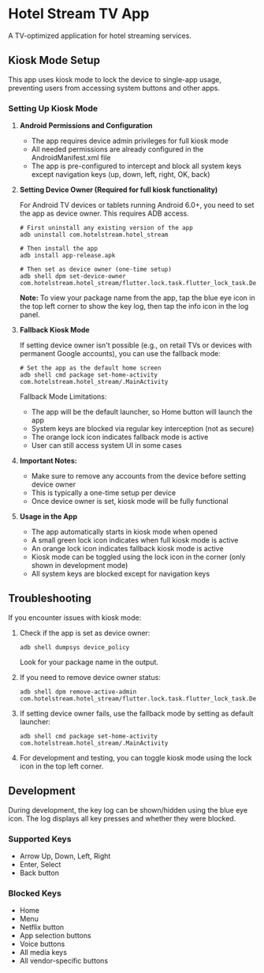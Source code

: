 # Hotel Stream TV App

A TV-optimized application for hotel streaming services.

## Kiosk Mode Setup

This app uses kiosk mode to lock the device to single-app usage, preventing users from accessing system buttons and other apps.

### Setting Up Kiosk Mode

1. **Android Permissions and Configuration**
   - The app requires device admin privileges for full kiosk mode
   - All needed permissions are already configured in the AndroidManifest.xml file
   - The app is pre-configured to intercept and block all system keys except navigation keys (up, down, left, right, OK, back)

2. **Setting Device Owner (Required for full kiosk functionality)**
   
   For Android TV devices or tablets running Android 6.0+, you need to set the app as device owner. This requires ADB access.

   ```
   # First uninstall any existing version of the app
   adb uninstall com.hotelstream.hotel_stream
   
   # Then install the app
   adb install app-release.apk
   
   # Then set as device owner (one-time setup)
   adb shell dpm set-device-owner com.hotelstream.hotel_stream/flutter.lock.task.flutter_lock_task.DeviceAdmin
   ```

   **Note:** To view your package name from the app, tap the blue eye icon in the top left corner to show the key log, then tap the info icon in the log panel.

3. **Fallback Kiosk Mode**

   If setting device owner isn't possible (e.g., on retail TVs or devices with permanent Google accounts), you can use the fallback mode:

   ```
   # Set the app as the default home screen
   adb shell cmd package set-home-activity com.hotelstream.hotel_stream/.MainActivity
   ```

   Fallback Mode Limitations:
   - The app will be the default launcher, so Home button will launch the app
   - System keys are blocked via regular key interception (not as secure)
   - The orange lock icon indicates fallback mode is active
   - User can still access system UI in some cases

4. **Important Notes:**
   - Make sure to remove any accounts from the device before setting device owner
   - This is typically a one-time setup per device
   - Once device owner is set, kiosk mode will be fully functional

5. **Usage in the App**
   - The app automatically starts in kiosk mode when opened
   - A small green lock icon indicates when full kiosk mode is active
   - An orange lock icon indicates fallback kiosk mode is active
   - Kiosk mode can be toggled using the lock icon in the corner (only shown in development mode)
   - All system keys are blocked except for navigation keys

## Troubleshooting

If you encounter issues with kiosk mode:

1. Check if the app is set as device owner:
   ```
   adb shell dumpsys device_policy
   ```
   Look for your package name in the output.

2. If you need to remove device owner status:
   ```
   adb shell dpm remove-active-admin com.hotelstream.hotel_stream/flutter.lock.task.flutter_lock_task.DeviceAdmin
   ```

3. If setting device owner fails, use the fallback mode by setting as default launcher:
   ```
   adb shell cmd package set-home-activity com.hotelstream.hotel_stream/.MainActivity
   ```

4. For development and testing, you can toggle kiosk mode using the lock icon in the top left corner.

## Development

During development, the key log can be shown/hidden using the blue eye icon. The log displays all key presses and whether they were blocked.

### Supported Keys
- Arrow Up, Down, Left, Right
- Enter, Select
- Back button

### Blocked Keys
- Home
- Menu
- Netflix button
- App selection buttons
- Voice buttons
- All media keys
- All vendor-specific buttons
